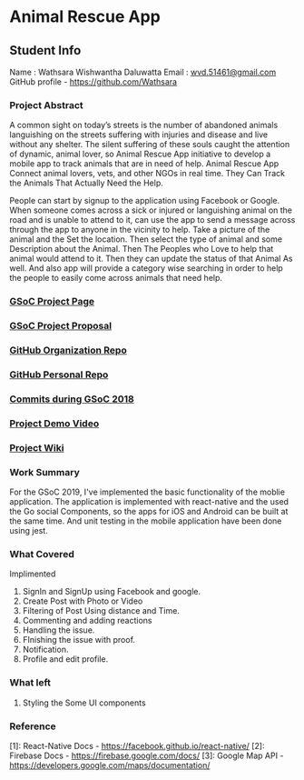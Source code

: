 # Animal Rescue App

## Student Info

Name :  Wathsara Wishwantha Daluwatta
Email  :  wvd.51461@gmail.com
GitHub profile - https://github.com/Wathsara

### Project Abstract

A common sight on today’s streets is the number of abandoned animals languishing on the streets suffering with injuries and disease and live without any shelter. The silent suffering of these souls caught the attention of dynamic, animal lover, so Animal Rescue App initiative to develop a mobile app to track animals that are in need of help. Animal Rescue App Connect animal lovers, vets, and other NGOs in real time. They Can Track the Animals That Actually Need the Help.

People can start by signup to the application using Facebook or Google. When someone comes across a sick or injured or languishing animal on the road and is unable to attend to it, can use the app to send a message across through the app to anyone in the vicinity to help. Take a picture of the animal and the Set the location. Then select the type of animal and some Description about the Animal. Then The Peoples who Love to help that animal would attend to it. Then they can update the status of that Animal As well. And also app will provide a category wise searching in order to help the people to easily come across animals that need help.

### [GSoC Project Page](https://summerofcode.withgoogle.com/projects/#4677826245033984)

### [GSoC Project Proposal](https://docs.google.com/document/d/1_kBaadN--xKNTA2XbVf0gbZlGbfGMoqk1znywInjiR4/edit?usp=sharing)

### [GitHub Organization Repo](https://github.com/scorelab/AnimalRescue)

### [GitHub Personal Repo](https://github.com/Wathsara/AnimalRescue)

### [Commits during GSoC 2018](https://github.com/scorelab/AnimalRescue/commits/master)

### [Project Demo Video](https://drive.google.com/file/d/1Efb4CDYzobjaBgs0-1Hy_83IfK63Ib84/view?usp=sharing)

### [Project Wiki](https://github.com/scorelab/AnimalRescue/wiki)


### Work Summary

For the GSoC 2019, I've implemented the basic functionality of the moblie application. The application is implemented with react-native and the used the Go social Components, so the apps for iOS and Android can be built at the same time. And unit testing in the mobile application have been done using jest.

### What Covered
Implimented
1. SignIn and SignUp using Facebook and google.
2. Create Post with Photo or Video
3. Filtering of Post Using distance and Time.
4. Commenting and adding reactions
5. Handling the issue.
6. FInishing the issue with proof.
7. Notification.
8. Profile and edit profile. 


### What left
1. Styling the Some UI components


### Reference
[1]: React-Native Docs - https://facebook.github.io/react-native/
[2]: Firebase Docs - https://firebase.google.com/docs/
[3]: Google Map API - https://developers.google.com/maps/documentation/
